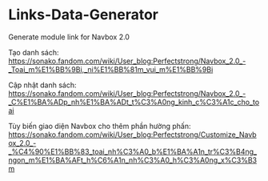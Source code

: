 # Links-Data-Generator
Generate module link for Navbox 2.0

Tạo danh sách: https://sonako.fandom.com/wiki/User_blog:Perfectstrong/Navbox_2.0_-_Toai_m%E1%BB%9Bi,_ni%E1%BB%81m_vui_m%E1%BB%9Bi

Cập nhật danh sách: https://sonako.fandom.com/wiki/User_blog:Perfectstrong/Navbox_2.0_-_C%E1%BA%ADp_nh%E1%BA%ADt_t%C3%A0ng_kinh_c%C3%A1c_cho_toai

Tùy biến giao diện Navbox cho thêm phần hường phấn: https://sonako.fandom.com/wiki/User_blog:Perfectstrong/Customize_Navbox_2.0_-_%C4%90%E1%BB%83_toai_nh%C3%A0_b%E1%BA%A1n_tr%C3%B4ng_ngon_m%E1%BA%AFt_h%C6%A1n_nh%C3%A0_h%C3%A0ng_x%C3%B3m

